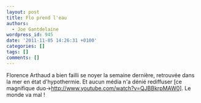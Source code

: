 ```yaml
---
layout: post
title: Flo prend l'eau
authors:
  - Joe Gantdelaine
wordpress_id: 945
date: '2011-11-05 14:26:31 +0100'
categories: []
tags: []
comments: []
---
```

Florence Arthaud a bien failli se noyer la semaine dernière, retrouvée dans la mer en état d'hypothermie. Et aucun média n'a dénié rediffuser [ce magnifique duo->http://www.youtube.com/watch?v=QJBBkrpMAW0]. Le monde va mal !
